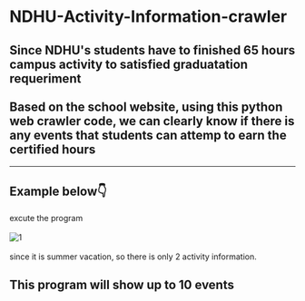 # NDHU-Activity-Information-crawler
## Since NDHU's students have to finished 65 hours campus activity to satisfied graduatation requeriment<br></br>Based on the school website, using this python web crawler code, we can clearly know if there is any events that students can attemp to earn the certified hours
---
## Example below👇
excute the program<br></br>![1](https://user-images.githubusercontent.com/79236612/130567035-31a38c79-c142-4a59-afb9-ce4c65f10ff9.png) <br></br> since it is summer vacation, so there is only 2 activity information.
## This program will show up to 10 events

